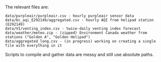 The relevant files are:

```
data/purpleair/purpleair.csv - hourly purpleair sensor data
data/bc_aqi_E292149/aggregated.csv - hourly AQI from helipad station (E292149)
data/VI/venting_index.csv - twice-daily venting index forecast
data/weather/meteo.zip - (zipped) Environment Canada weather from stations ("Golden A", "Golden Helipad")
data/aggregated_long.csv - (in progress) working on creating a single file with everything in it 
```

Scripts to compile and gather data are messy and still use absolute paths.